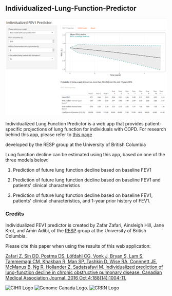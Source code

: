 ## Individualized-Lung-Function-Predictor
![App Screenshot](./zafari.png)

Individualized Lung Function Predictor is a web app that provides patient-specific projections of lung function for individuals with COPD.  For research behind this app, please refer to [this page](http://resp.med.ubc.ca/research/resp/epic/lhs/)


developed by the RESP group at the University of British Columbia

Lung function decline can be estimated using this app, based on one of the three models below:

1. Prediction of future lung function decline based on baseline FEV1

2. Prediction of future lung function decline based on baseline FEV1 and patients' clinical characteristics

3. Prediction of future lung function decline based on baseline FEV1, patients' clinical characteristics, and 1-year prior history of FEV1.

                         
### Credits
Individualized FEV1 predictor is created by Zafar Zafari, Ainsleigh Hill, Jane Krot, and Amin Adibi, of the [RESP](http://resp.core.ubc.ca/) group at the University of British Columbia.

Please cite this paper when using the results of this web application:

[Zafari Z, Sin DD, Postma DS, Löfdahl CG, Vonk J, Bryan S, Lam S, Tammemagi CM, Khakban R, Man SP, Tashkin D, Wise RA, Connnett JE, McManus B, Ng R, Hollander Z, Sadatsafavi M. Individualized prediction of lung-function decline in chronic obstructive pulmonary disease. Canadian Medical Association Journal. 2016 Oct 4;188(14):1004-11.](https://www.ncbi.nlm.nih.gov/pubmed/27486205)

![CIHR Logo](http://resp.med.ubc.ca/wp-content/uploads/1375727415927.rendition-small.jpg) ![Genome Canada Logo](http://resp.med.ubc.ca/wp-content/uploads/genomebc.gif). ![CRRN Logo](http://resp.med.ubc.ca/wp-content/uploads/CRRN.png) 

